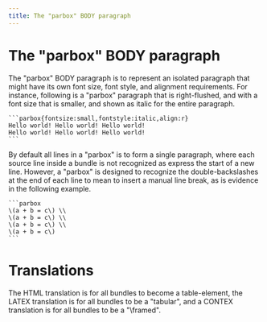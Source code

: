 ```yaml
---
title: The "parbox" BODY paragraph
---
```


# The "parbox" BODY paragraph

The "parbox" BODY paragraph is to represent an isolated paragraph that 
might have its own font size, font style, and alignment requirements.
For instance, following is a "parbox" paragraph that is right-flushed,
and with a font size that is smaller, and shown as italic for the entire
paragraph.

    ```parbox{fontsize:small,fontstyle:italic,align:r}
    Hello world! Hello world! Hello world!
    Hello world! Hello world! Hello world!
    ```

By default all lines in a "parbox" is to form a single paragraph, where
each source line inside a bundle is not recognized as express the start of
a new line.
However, a "parbox" is designed to recognize the double-backslashes at the 
end of each line to mean to insert a manual line break, as is evidence
in the following example.

    ```parbox
    \(a + b = c\) \\
    \(a + b = c\) \\
    \(a + b = c\) \\
    \(a + b = c\)
    ```


# Translations

The HTML translation is for all bundles to become a table-element, the LATEX translation
is for all bundles to be a "tabular", and a CONTEX translation is for all bundles to be
a "\framed". 

